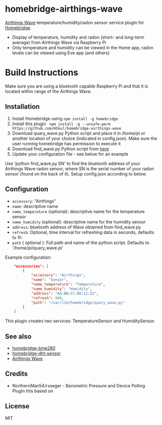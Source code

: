 # homebridge-airthings-wave

[Airthings Wave](https://www.airthings.com/)
temperature/humidity/radon sensor service plugin for [Homebridge](https://github.com/nfarina/homebridge).

* Display of temperature, humidity and radon (short- and long-term average) from Airthings Wave via Raspberry Pi
* Only temperature and humidity can be viewed in the Home app, radon levels can be viewed using Eve app (and others)

# Build Instructions

Make sure you are using a bluetooth capable Raspberry Pi and that it is located within range of the Airthings Wave.

## Installation
1.	Install Homebridge using `npm install -g homebridge`
2.	Install this plugin ` npm install -g --unsafe-perm https://github.com/HSkul/homebridge-airthings-wave`
3.  Download quary_wave.py Python script and place it in /home/pi or another location of your choice (indicated in config.json).  Make sure the user running homebridge has permission to execute it
4.  Download find_wave.py Python script from [here](https://airthings.com/tech/find_wave.py)
3.	Update your configuration file - see below for an example

Use 'python find_wave.py SN' to find the bluetooth address of your Airthings Wave radon sensor, where SN is the serial number of your radon sensor (found on the back of it).  Setup config.json according to below. 

## Configuration
* `accessory`: "Airthings"
* `name`: descriptive name
* `name_temperature` (optional): descriptive name for the temperature sensor
* `name_humidity` (optional): descriptive name for the humidity sensor
* `address`: bluetooth address of Wave obtained from find_wave.py
* `refresh`: Optional, time interval for refreshing data in seconds, defaults to 1h
* `path` ( optional ): Full path and name of the python script.  Defaults to '/home/pi/quary_wave.pi'

Example configuration:

```json
    "accessories": [
        {
            "accessory": "Airthings",
            "name": "Sensor",
            "name_temperature": "Temperature",
            "name_humidity": "Humidity",
            "address": "AA:BB:CC:DD:11:22",
            "refresh": 900,
            "path": "/var/lib/homebridge/quary_wave.py"
        }
    ]
```

This plugin creates two services: TemperatureSensor and HumiditySensor.

## See also

* [homebridge-bme280](https://www.npmjs.com/package/homebridge-bme280)
* [homebridge-dht-sensor](https://www.npmjs.com/package/homebridge-dht-sensor)
* [Airthings Wave](https://www.airthings.com)

## Credits
* NorthernMan54/rxseger - Barometric Pressure and Device Polling Plugin this based on

## License

MIT
